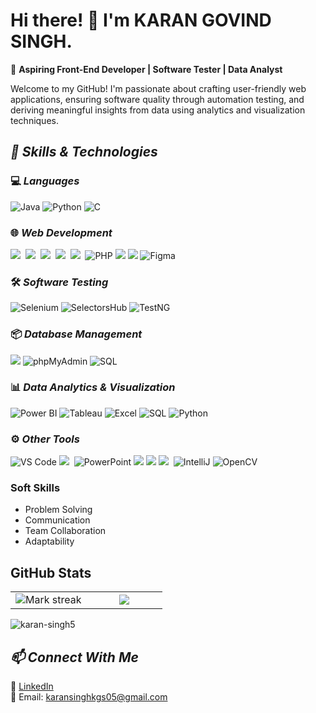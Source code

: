 # Hi there! 👋 I'm KARAN GOVIND SINGH.

🚀 **Aspiring Front-End Developer | Software Tester | Data Analyst**  

Welcome to my GitHub! I'm passionate about crafting user-friendly web applications, ensuring software quality through automation testing, and deriving meaningful insights from data using analytics and visualization techniques.  


## *🔹 Skills & Technologies* 

### 💻 *Languages*
<div align="left">
  <img src="https://img.shields.io/badge/Java-%23F89800.svg?logo=java&logoColor=white" alt="Java"/>
  <img src="https://img.shields.io/badge/Python-%233776AB.svg?logo=python&logoColor=white" alt="Python"/>
  <img src="https://img.shields.io/badge/C-%23A8B9CC.svg?logo=c&logoColor=white" alt="C"/>
</div>

### 🌐 *Web Development*
<img src="https://img.shields.io/badge/HTML-%23E34F26.svg?logo=html5&logoColor=white"> 
<img src="https://img.shields.io/badge/CSS-1572B6?logo=css3&logoColor=fff"> 
<img src="https://img.shields.io/badge/JavaScript-F7DF1E?logo=javascript&logoColor=000"> 
<img src="https://img.shields.io/badge/Tailwind%20CSS-%2338B2AC.svg?logo=tailwind-css&logoColor=white"> 
<img src="https://img.shields.io/badge/Hostinger-673DE6?logo=hostinger&logoColor=fff"> 
![PHP](https://img.shields.io/badge/PHP-%238777BB.svg?logo=php&logoColor=white) 
<img src="https://img.shields.io/badge/Django-%23092E20.svg?logo=django&logoColor=white">
<img src="https://img.shields.io/badge/MongoDB-%234ea94b.svg?logo=mongodb&logoColor=white">
![Figma](https://img.shields.io/badge/Figma-%23F24E1E.svg?logo=figma&logoColor=white)

### 🛠 *Software Testing*

<div align="left">
  <img src="https://img.shields.io/badge/Selenium-%2300A3E0.svg?logo=selenium&logoColor=white" alt="Selenium"/>
  <img src="https://img.shields.io/badge/SelectorsHub-%230A3C4E.svg?logo=selectorshub&logoColor=white" alt="SelectorsHub"/>
  <img src="https://img.shields.io/badge/TestNG-%23E9A000.svg?logo=testng&logoColor=white" alt="TestNG"/>
</div>

### 📦 *Database Management*  
<div align="left">
  <img src="https://img.shields.io/badge/MySQL-4479A1?logo=mysql&logoColor=fff">
  <img src="https://img.shields.io/badge/phpMyAdmin-%23A8B9CC.svg?logo=phpmyadmin&logoColor=white" alt="phpMyAdmin"/>
  <img src="https://img.shields.io/badge/SQL-%23007B8C.svg?logo=mysql&logoColor=white" alt="SQL"/> 
</div>

### 📊 *Data Analytics & Visualization*  

<div align="left">
  <img src="https://img.shields.io/badge/Power_BI-%23036588.svg?logo=powerbi&logoColor=white" alt="Power BI"/>
  <img src="https://img.shields.io/badge/Tableau-%23E97627.svg?logo=tableau&logoColor=white" alt="Tableau"/>
  <img src="https://img.shields.io/badge/Excel-%231972C1.svg?logo=microsoft-excel&logoColor=white" alt="Excel"/>
  <img src="https://img.shields.io/badge/SQL-%23007B8C.svg?logo=mysql&logoColor=white" alt="SQL"/>
  <img src="https://img.shields.io/badge/Python-%233776AB.svg?logo=python&logoColor=white" alt="Python"/>
</div>

### ⚙️ *Other Tools*  

<div align="left"> 
  <img src="https://img.shields.io/badge/Visual_Studio_Code-%23007ACC.svg?logo=visualstudiocode&logoColor=white" alt="VS Code"/>
  <img src="https://img.shields.io/badge/GitHub-%23121011.svg?logo=github&logoColor=white"> 
  <img src="https://img.shields.io/badge/PowerPoint-%23D91C2B.svg?logo=microsoft-powerpoint&logoColor=white" alt="PowerPoint"/> 
  <img src="https://img.shields.io/badge/Anaconda-44A833?logo=anaconda&logoColor=fff">
  <img src="https://img.shields.io/badge/ChatGPT-74aa9c?logo=openai&logoColor=white">
  <img src="https://img.shields.io/badge/Google%20Assistant-4285F4?logo=googleassistant&logoColor=fff"> 
  <img src="https://img.shields.io/badge/IntelliJ_IDEA-%23000000.svg?logo=intellijidea&logoColor=white" alt="IntelliJ"/>
  <img src="https://img.shields.io/badge/OpenCV-%230D1D1B.svg?logo=opencv&logoColor=white" alt="OpenCV"/>  
</div>

### Soft Skills  
  - Problem Solving  
  - Communication  
  - Team Collaboration  
  - Adaptability  

## GitHub Stats

<table><tbody><tr border="none"><td width="50%" align="center">
<!-- <img align="center" src="https://readme-stats-fork-mauve.vercel.app/api/?username=karan-singh5&theme=dark&show_icons=true&count_private=true"><br> -->
<img alt="Mark streak" src="https://github-readme-streak-stats-five-roan.vercel.app?user=karan-singh5&theme=dark"></td><td width="50%" align="center">
<img align="center" src="https://readme-stats-fork-mauve.vercel.app/api/top-langs/?username=karan-singh5&theme=dark&hide_border=false&no-bg=true&no-frame=true&langs_count=6"></td></tr></tbody></table>
<p align="left"> <img src="https://komarev.com/ghpvc/?username=karan-singh5&label=Profile%20views&color=0e75b6&style=flat" alt="karan-singh5" /> </p>

## *📫 Connect With Me*  
🔗 [LinkedIn](https://www.linkedin.com/in/karan-govind-singh/)  
📧 Email: karansinghkgs05@gmail.com  


<!--<p><img align="center" src="https://github-readme-stats.vercel.app/api/top-langs?username=karan-singh5&show_icons=true&locale=en&layout=compact" alt="karan-singh5" /></p> 
<p><img align="center" src="https://github-readme-streak-stats.herokuapp.com/?user=karan-singh5&" alt="karan-singh5" /></p> -->
